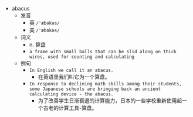 - abacus
  - 发音
    - 英 `/'æbəkəs/`
    - 美 `/'æbəkəs/`
  - 词义
    - n. 算盘
    - `a frame with small balls that can be slid along on thick wires, used for counting and calculating`
  - 例句
    - `In English we call it an abacus.`
      - 在英语里我们叫它为一个算盘。
    - `In response to declining math skills among their students, some Japanese schools are bringing back an ancient calculating device - the abacus.`
      - 为了改善学生日渐衰退的计算能力，日本的一些学校重新使用起一个古老的计算工具-算盘。

